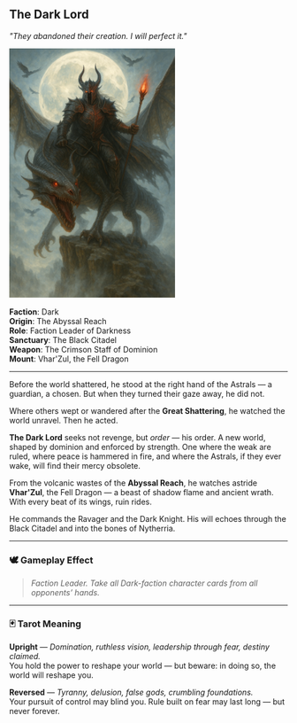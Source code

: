 ## The Dark Lord

*"They abandoned their creation. I will perfect it."*

<img src="../resources/images/cards/characters/the-dark-lord.png" width="300px"/>

**Faction**: Dark  
**Origin**: The Abyssal Reach  
**Role**: Faction Leader of Darkness  
**Sanctuary**: The Black Citadel  
**Weapon**: The Crimson Staff of Dominion  
**Mount**: Vhar'Zul, the Fell Dragon

---

Before the world shattered, he stood at the right hand of the Astrals — a guardian, a chosen. But when they turned their gaze away, he did not.

Where others wept or wandered after the **Great Shattering**, he watched the world unravel. Then he acted.

**The Dark Lord** seeks not revenge, but *order* — his order. A new world, shaped by dominion and enforced by strength. One where the weak are ruled, where peace is hammered in fire, and where the Astrals, if they ever wake, will find their mercy obsolete.

From the volcanic wastes of the **Abyssal Reach**, he watches astride **Vhar'Zul**, the Fell Dragon — a beast of shadow flame and ancient wrath. With every beat of its wings, ruin rides.

He commands the Ravager and the Dark Knight. His will echoes through the Black Citadel and into the bones of Nytherria.

---

### 🕊 Gameplay Effect

> *Faction Leader. Take all Dark-faction character cards from all opponents’ hands.*

---

### 🃏 Tarot Meaning

**Upright** — *Domination, ruthless vision, leadership through fear, destiny claimed.*  
You hold the power to reshape your world — but beware: in doing so, the world will reshape you.

**Reversed** — *Tyranny, delusion, false gods, crumbling foundations.*  
Your pursuit of control may blind you. Rule built on fear may last long — but never forever.
